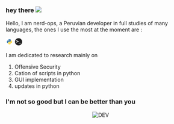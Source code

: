 <!---
╻ ╻   ┏━┓   ┏━┓   ┏━╸   ╻ ╻┏━┓┏━┓╺┳┓   ┏━┓╻ ╻┏━┓
┃ ┃   ┣┳┛   ┣━┫   ┣╸ ╺━╸┃╻┃┃ ┃┣┳┛ ┃┃   ┃ ┃┃╻┃┃ ┃
┗━┛   ╹┗╸   ╹ ╹   ╹     ┗┻┛┗━┛╹┗╸╺┻┛   ┗━┛┗┻┛┗━┛
--->

### hey there <img src="https://media.giphy.com/media/hvRJCLFzcasrR4ia7z/giphy.gif" width="25px">

Hello, I am nerd-ops, a Peruvian developer in full studies of many languages, the ones I use the most at the moment are :

<code><img height="20" src="https://raw.githubusercontent.com/github/explore/80688e429a7d4ef2fca1e82350fe8e3517d3494d/topics/python/python.png"></code>
<code><img height="20" src="https://raw.githubusercontent.com/github/explore/80688e429a7d4ef2fca1e82350fe8e3517d3494d/topics/terminal/terminal.png"></code>

I am dedicated to research mainly on
<ol type="square">
  <li>Offensive Security </li>
  <li>Cation of scripts in python </li>
  <li>GUI implementation </li>
  <li>updates in python </li>
</ol>

### I'm not so good but I can be better than you

<!--- developers gif : that's good owo -->

<p align="center"><img alt="DEV" src="https://i.pinimg.com/originals/0c/b5/9a/0cb59a687178d5c766f00fdcb8015e9d.gif" height=500/></p>

<!--- nerd-ops code --->
<!--- end of my noob code owo --->
